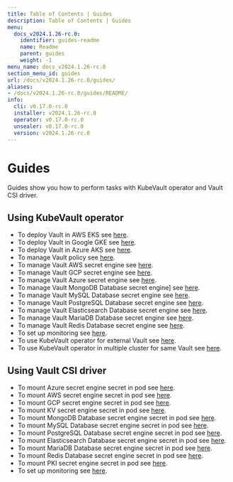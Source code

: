 ```yaml
---
title: Table of Contents | Guides
description: Table of Contents | Guides
menu:
  docs_v2024.1.26-rc.0:
    identifier: guides-readme
    name: Readme
    parent: guides
    weight: -1
menu_name: docs_v2024.1.26-rc.0
section_menu_id: guides
url: /docs/v2024.1.26-rc.0/guides/
aliases:
- /docs/v2024.1.26-rc.0/guides/README/
info:
  cli: v0.17.0-rc.0
  installer: v2024.1.26-rc.0
  operator: v0.17.0-rc.0
  unsealer: v0.17.0-rc.0
  version: v2024.1.26-rc.0
---
```


# Guides

Guides show you how to perform tasks with KubeVault operator and Vault CSI driver.

## Using KubeVault operator

- To deploy Vault in AWS EKS see [here](/docs/v2024.1.26-rc.0/guides/platforms/eks).
- To deploy Vault in Google GKE see [here](/docs/v2024.1.26-rc.0/guides/platforms/gke).
- To deploy Vault in Azure AKS see [here](/docs/v2024.1.26-rc.0/guides/platforms/aks).
- To manage Vault policy see [here](/docs/v2024.1.26-rc.0/guides/policy-management/overview).
- To manage Vault AWS secret engine see [here](/docs/v2024.1.26-rc.0/guides/secret-engines/aws/overview).
- To manage Vault GCP secret engine see [here](/docs/v2024.1.26-rc.0/guides/secret-engines/gcp/overview).
- To manage Vault Azure secret engine see [here](/docs/v2024.1.26-rc.0/guides/secret-engines/azure/overview).
- To manage Vault MongoDB Database secret engine] see [here](/docs/v2024.1.26-rc.0/guides/secret-engines/mongodb/overview).
- To manage Vault MySQL Database secret engine see [here](/docs/v2024.1.26-rc.0/guides/secret-engines/mysql/overview).
- To manage Vault PostgreSQL Database secret engine see [here](/docs/v2024.1.26-rc.0/guides/secret-engines/postgres/overview).
- To manage Vault Elasticsearch Database secret engine see [here](/docs/v2024.1.26-rc.0/guides/secret-engines/elasticsearch/overview).
- To manage Vault MariaDB Database secret engine see [here](/docs/v2024.1.26-rc.0/guides/secret-engines/mariadb/overview).
- To manage Vault Redis Database secret engine see [here](/docs/v2024.1.26-rc.0/guides/secret-engines/redis/overview).
- To set up monitoring see [here](/docs/v2024.1.26-rc.0/guides/monitoring/overview).
- To use KubeVault operator for external Vault see [here](/docs/v2024.1.26-rc.0/guides/platforms/external-vault).
- To use KubeVault operator in multiple cluster for same Vault see [here](/docs/v2024.1.26-rc.0/guides/platforms/multi-cluster-vault).

## Using Vault CSI driver

- To mount Azure secret engine secret in pod see [here](/docs/v2024.1.26-rc.0/guides/secret-engines/azure/csi-driver).
- To mount AWS secret engine secret in pod see [here](/docs/v2024.1.26-rc.0/guides/secret-engines/aws/csi-driver).
- To mount GCP secret engine secret in pod see [here](/docs/v2024.1.26-rc.0/guides/secret-engines/gcp/csi-driver).
- To mount KV secret engine secret in pod see [here](/docs/v2024.1.26-rc.0/guides/secret-engines/kv/csi-driver).
- To mount MongoDB Database secret engine secret in pod see [here](/docs/v2024.1.26-rc.0/guides/secret-engines/mongodb/csi-driver).
- To mount MySQL Database secret engine secret in pod see [here](/docs/v2024.1.26-rc.0/guides/secret-engines/mysql/csi-driver).
- To mount PostgreSQL Database secret engine secret in pod see [here](/docs/v2024.1.26-rc.0/guides/secret-engines/postgres/csi-driver).
- To mount Elasticsearch Database secret engine secret in pod see [here](/docs/v2024.1.26-rc.0/guides/secret-engines/elasticsearch/csi-driver).
- To mount MariaDB Database secret engine secret in pod see [here](/docs/v2024.1.26-rc.0/guides/secret-engines/mariadb/csi-driver).
- To mount Redis Database secret engine secret in pod see [here](/docs/v2024.1.26-rc.0/guides/secret-engines/redis/csi-driver).
- To mount PKI secret engine secret in pod see [here](/docs/v2024.1.26-rc.0/guides/secret-engines/pki/csi-driver).
- To set up monitoring see [here](/docs/v2024.1.26-rc.0/guides/monitoring/overview).
